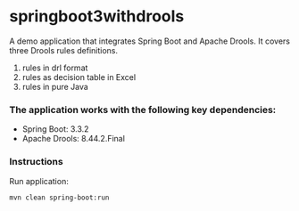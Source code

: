 # springboot3withdrools

A demo application that integrates Spring Boot and Apache Drools.
It covers three Drools rules definitions.

1. rules in drl format
1. rules as decision table in Excel
1. rules in pure Java

### The application works with the following key dependencies:
* Spring Boot: 3.3.2
* Apache Drools: 8.44.2.Final

### Instructions

Run application:

```
mvn clean spring-boot:run
```
